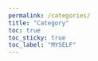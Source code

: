 ```yaml
---
permalink: /categories/
title: "Category"
toc: true
toc_sticky: true
toc_label: "MYSELF"
---
```


<!-- ![icon](/assets/logo.ico/apple-icon-120x120.png) -->

<!-- 원하는 자기소개 상세 내용 -->